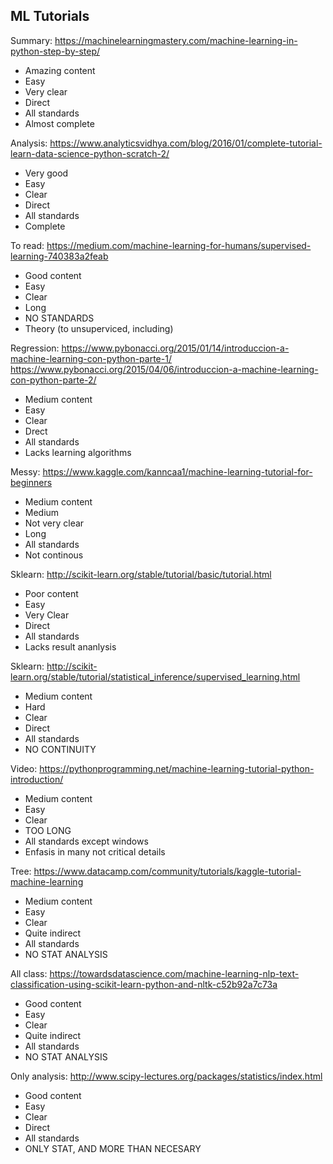 ## ML Tutorials

Summary: https://machinelearningmastery.com/machine-learning-in-python-step-by-step/

- Amazing content
- Easy
- Very clear
- Direct
- All standards
- Almost complete

Analysis: https://www.analyticsvidhya.com/blog/2016/01/complete-tutorial-learn-data-science-python-scratch-2/

- Very good
- Easy
- Clear
- Direct
- All standards
- Complete

To read: https://medium.com/machine-learning-for-humans/supervised-learning-740383a2feab

- Good content
- Easy
- Clear
- Long
- NO  STANDARDS
- Theory (to unsuperviced, including)

Regression: https://www.pybonacci.org/2015/01/14/introduccion-a-machine-learning-con-python-parte-1/
 https://www.pybonacci.org/2015/04/06/introduccion-a-machine-learning-con-python-parte-2/

- Medium content
- Easy
- Clear
- Drect
- All standards
- Lacks learning algorithms


Messy: https://www.kaggle.com/kanncaa1/machine-learning-tutorial-for-beginners

- Medium content
- Medium
- Not very clear
- Long
- All standards
- Not continous

Sklearn: http://scikit-learn.org/stable/tutorial/basic/tutorial.html

- Poor content
- Easy
- Very Clear
- Direct
- All standards
- Lacks result ananlysis

Sklearn: http://scikit-learn.org/stable/tutorial/statistical_inference/supervised_learning.html

- Medium content
- Hard
- Clear
- Direct
- All standards
- NO CONTINUITY

Video: https://pythonprogramming.net/machine-learning-tutorial-python-introduction/

- Medium content
- Easy
- Clear
- TOO LONG
- All standards except windows
- Enfasis in many not critical details

Tree: https://www.datacamp.com/community/tutorials/kaggle-tutorial-machine-learning

- Medium content
- Easy
- Clear
- Quite indirect
- All standards
- NO STAT ANALYSIS


All class: https://towardsdatascience.com/machine-learning-nlp-text-classification-using-scikit-learn-python-and-nltk-c52b92a7c73a

- Good content
- Easy
- Clear
- Quite indirect
- All standards
- NO STAT ANALYSIS


Only analysis: http://www.scipy-lectures.org/packages/statistics/index.html

- Good content
- Easy
- Clear
- Direct
- All standards
- ONLY STAT, AND MORE THAN NECESARY
